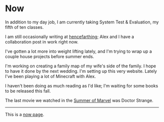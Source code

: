 # Now

In addition to my day job, I am currently taking System Test & Evaluation, my fifth of ten classes.  

I am still occasionally writing at [hencefarthing](hencefarthing.blog); Alex and I have a collaboration post in work right now.  

I've gotten a lot more into weight lifting lately, and I'm trying to wrap up a couple house projects before summer ends.  

I'm working on creating a family map of my wife's side of the family. I hope to have it done by the next wedding. I'm setting up this very website. Lately I've been playing a lot of Minecraft with Alex.  

I haven't been doing as much reading as I'd like; I'm waiting for some books to be released this fall.  

The last movie we watched in the [Summer of Marvel](/projects/summer-of-marvel) was Doctor Strange.

---

This is a [now page](https://nownownow.com/about).